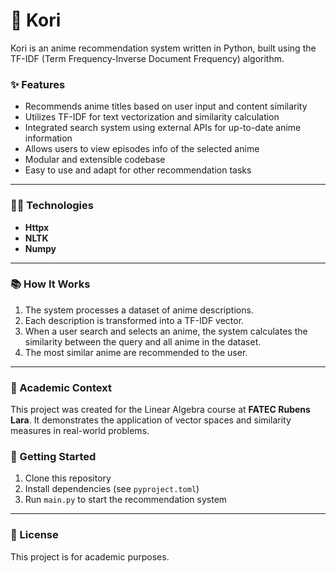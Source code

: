 # 🌌 Kori
Kori is an anime recommendation system written in Python, built using the TF-IDF (Term Frequency-Inverse Document Frequency) algorithm.
### ✨ Features
- Recommends anime titles based on user input and content similarity
- Utilizes TF-IDF for text vectorization and similarity calculation
- Integrated search system using external APIs for up-to-date anime information
- Allows users to view episodes info of the selected anime
- Modular and extensible codebase
- Easy to use and adapt for other recommendation tasks
---

### 🧑‍💻 Technologies
- **Httpx**
- **NLTK** 
- **Numpy**
---

### 📚 How It Works
1. The system processes a dataset of anime descriptions.
2. Each description is transformed into a TF-IDF vector.
3. When a user search and selects an anime, the system calculates the similarity between the query and all anime in the dataset.
4. The most similar anime are recommended to the user.
---

### 🏫 Academic Context
This project was created for the Linear Algebra course at **FATEC Rubens Lara**. It demonstrates the application of vector spaces and similarity measures in real-world problems.
### 🚀 Getting Started
1. Clone this repository
2. Install dependencies (see `pyproject.toml`)
3. Run `main.py` to start the recommendation system
---
### 📄 License
This project is for academic purposes.


